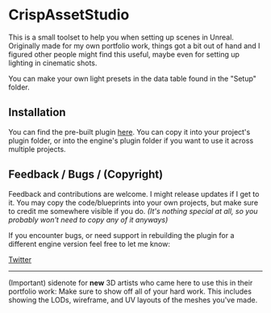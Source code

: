 # CrispAssetStudio

This is a small toolset to help you when setting up scenes in Unreal. Originally made for my own portfolio work, things got a bit out of hand and I figured other people might find this useful, maybe even for setting up lighting in cinematic shots.

You can make your own light presets in the data table found in the "Setup" folder.

## Installation
You can find the pre-built plugin [here](https://drive.google.com/drive/folders/1_2n1ygZ--vBhWqp2QDwGngPSjzT-nWI2?usp=sharing). You can copy it into your project's plugin folder, or into the engine's plugin folder if you want to use it across multiple projects.

## Feedback / Bugs / (Copyright)
Feedback and contributions are welcome. I might release updates if I get to it.
You may copy the code/blueprints into your own projects, but make sure to credit me somewhere visible if you do. *(It's nothing special at all, so you probably won't need to copy any of it anyways)*

If you encounter bugs, or need support in rebuilding the plugin for a different engine version feel free to let me know:

[Twitter](https://twitter.com/crispclover)

___

(Important) sidenote for **new** 3D artists who came here to use this in their portfolio work:
Make sure to show off all of your hard work. This includes showing the LODs, wireframe, and UV layouts of the meshes you've made.

